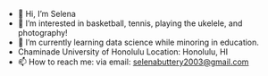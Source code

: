 - 👋 Hi, I’m Selena
- 👀 I’m interested in basketball, tennis, playing the ukelele, and photography!
- 🌱 I’m currently learning data science while minoring in education.
- Chaminade University of Honolulu
Location: Honolulu, HI
- 📫 How to reach me: via email: selenabuttery2003@gmail.com

<!---
selenabuttery/selenabuttery is a ✨ special ✨ repository because its `README.md` (this file) appears on your GitHub profile.
You can click the Preview link to take a look at your changes.
--->
